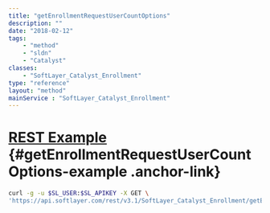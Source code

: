 ```yaml
---
title: "getEnrollmentRequestUserCountOptions"
description: ""
date: "2018-02-12"
tags:
    - "method"
    - "sldn"
    - "Catalyst"
classes:
    - "SoftLayer_Catalyst_Enrollment"
type: "reference"
layout: "method"
mainService : "SoftLayer_Catalyst_Enrollment"
---
```


# [REST Example](#getEnrollmentRequestUserCountOptions-example) <a href="/article/rest/"><i class="fas fa-question"></i></a> {#getEnrollmentRequestUserCountOptions-example .anchor-link} 
```bash
curl -g -u $SL_USER:$SL_APIKEY -X GET \
'https://api.softlayer.com/rest/v3.1/SoftLayer_Catalyst_Enrollment/getEnrollmentRequestUserCountOptions'
```
